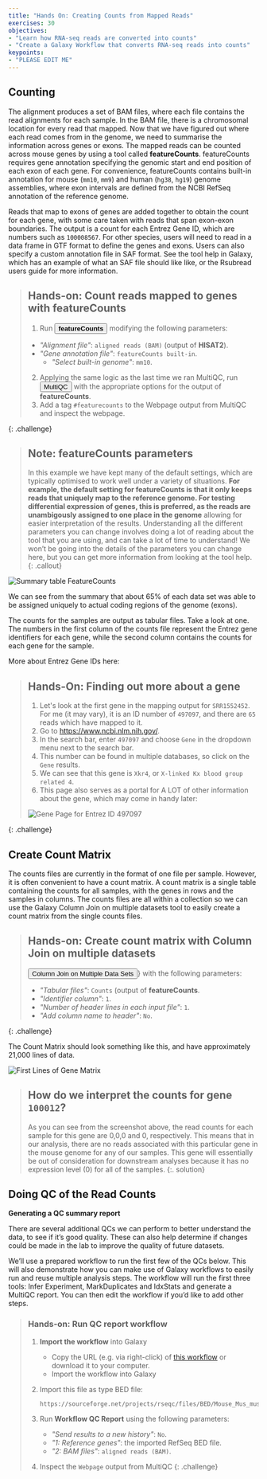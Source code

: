 ```yaml
---
title: "Hands On: Creating Counts from Mapped Reads" 
exercises: 30
objectives:
- "Learn how RNA-seq reads are converted into counts"
- "Create a Galaxy Workflow that converts RNA-seq reads into counts"
keypoints:
- "PLEASE EDIT ME"
---
```


## Counting

The alignment produces a set of BAM files, where each file contains the read alignments for each sample. In the BAM file, there is a chromosomal location for every read that mapped. Now that we have figured out where each read comes from in the genome, we need to summarise the information across genes or exons. The mapped reads can be counted across mouse genes by using a tool called **featureCounts**. featureCounts requires gene annotation specifying the genomic start and end position of each exon of each gene. For convenience, featureCounts contains built-in annotation for mouse (`mm10`, `mm9`) and human (`hg38`, `hg19`) genome assemblies, where exon intervals are defined from the NCBI RefSeq annotation of the reference genome. 

Reads that map to exons of genes are added together to obtain the count for each gene, with some care taken with reads that span exon-exon boundaries. The output is a count for each Entrez Gene ID, which are numbers such as `100008567`. For other species, users will need to read in a data frame in GTF format to define the genes and exons. Users can also specify a custom annotation file in SAF format. See the tool help in Galaxy, which has an example of what an SAF file should like like, or the Rsubread users guide for more information.



> ## Hands-on: Count reads mapped to genes with **featureCounts**
> 1. Run <button type="button" class="btn btn-outline-tool" style="pointer-events: none"> **featureCounts** </button> modifying the following parameters: 
> + *"Alignment file"*: `aligned reads (BAM)` (output of **HISAT2**). 
> + *"Gene annotation file"*: `featureCounts built-in`. 
> 	- *"Select built-in genome"*: `mm10`. 
> 
> 2. Applying the same logic as the last time we ran MultiQC, run <button type="button" class="btn btn-outline-tool" style="pointer-events: none"> MultiQC </button> with the appropriate options for the output of **featureCounts**. 
> 3. Add a tag `#featurecounts` to the Webpage output from MultiQC and inspect the webpage. 
> 
{: .challenge} 

> ## Note: **featureCounts** parameters
> In this example we have kept many of the default settings, which are typically optimised to work well under a variety of situations. **For example, the default setting for featureCounts is that it only keeps reads that uniquely map to the reference genome. For testing differential expression of genes, this is preferred, as the reads are unambigously assigned to one place in the genome** allowing for easier interpretation of the results. Understanding all the different parameters you can change involves doing a lot of reading about the tool that you are using, and can take a lot of time to understand! We won’t be going into the details of the parameters you can change here, but you can get more information from looking at the tool help.
{: .callout}


<img src="{{ page.root }}/fig/FeatureCount_MultiQC.png" alt="Summary table FeatureCounts">

We can see from the summary that about 65% of each data set was able to be assigned uniquely to actual coding regions of the genome (exons). 

The counts for the samples are output as tabular files. Take a look at one. The numbers in the first column of the counts file represent the Entrez gene identifiers for each gene, while the second column contains the counts for each gene for the sample.

More about Entrez Gene IDs here: 

> ## Hands-On: Finding out more about a gene
> 1. Let's look at the first gene in the mapping output for `SRR1552452`. For me (it may vary), it is an ID number of `497097`, and there are `65` reads which have mapped to it. 
> 2. Go to https://www.ncbi.nlm.nih.gov/.
> 3. In the search bar, enter `497097` and choose `Gene` in the dropdown menu next to the search bar. 
> 4. This number can be found in multiple databases, so click on the `Gene` results. 
> 5. We can see that this gene is `Xkr4`, or `X-linked Kx blood group related 4`. 
> 6. This page also serves as a portal for A LOT of other information about the gene, which may come in handy later: 
> 
> <img src="{{ page.root }}/fig/NCBI_Gene_497097.png" alt="Gene Page for Entrez ID 497097">
{: .challenge} 

## Create Count Matrix

The counts files are currently in the format of one file per sample. However, it is often convenient to have a count matrix. A count matrix is a single table containing the counts for all samples, with the genes in rows and the samples in columns. The counts files are all within a collection so we can use the Galaxy Column Join on multiple datasets tool to easily create a count matrix from the single counts files.

> ## Hands-on: Create count matrix with **Column Join on multiple datasets**
>
> <button type="button" class="btn btn-outline-tool" style="pointer-events: none"> Column Join on Multiple Data Sets </button>} with the following parameters:
>    - *"Tabular files"*: `Counts` (output of **featureCounts**.
>    - *"Identifier column"*: `1`.
>    - *"Number of header lines in each input file"*: `1`.
>    - *"Add column name to header"*: `No`.
>
{: .challenge}

The Count Matrix should look something like this, and have approximately 21,000 lines of data. 

<img src="{{ page.root }}/fig/CountMatrix_Sample.png" alt="First Lines of Gene Matrix">

> ## How do we interpret the counts for gene `100012`? 
> As you can see from the screenshot above, the read counts for each sample for this gene are 0,0,0 and 0, respectively. 
> This means that in our analysis, there are no reads associated with this particular gene in the mouse genome for any of our samples. 
> This gene will essentially be out of consideration for downstream analyses because it has no expression level (0) for all of the samples. 
{:. solution}


## Doing QC of the Read Counts

**Generating a QC summary report** 

There are several additional QCs we can perform to better understand the data, to see if it’s good quality. These can also help determine if changes could be made in the lab to improve the quality of future datasets.

We’ll use a prepared workflow to run the first few of the QCs below. This will also demonstrate how you can make use of Galaxy workflows to easily run and reuse multiple analysis steps. The workflow will run the first three tools: Infer Experiment, MarkDuplicates and IdxStats and generate a MultiQC report. You can then edit the workflow if you’d like to add other steps.

> ### Hands-on: Run QC report workflow
>
> 1. **Import the workflow** into Galaxy
>    - Copy the URL (e.g. via right-click) of [this workflow](https://training.galaxyproject.org/training-material/topics/transcriptomics/tutorials/rna-seq-reads-to-counts/workflows/qc_report.ga) or download it to your computer.
>    - Import the workflow into Galaxy
>
> 2. Import this file as type BED file:
>    ```
>    https://sourceforge.net/projects/rseqc/files/BED/Mouse_Mus_musculus/mm10_RefSeq.bed.gz/download
>    ```
>
> 3. Run **Workflow QC Report** using the following parameters:
>    - *"Send results to a new history"*: `No`. 
>    - *"1: Reference genes"*: the imported RefSeq BED file. 
>    - *"2: BAM files"*: `aligned reads (BAM)`. 
>
> 4. Inspect the `Webpage` output from MultiQC
{: .challenge}
